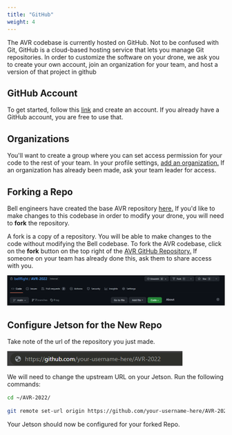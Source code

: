 ```yaml
---
title: "GitHub"
weight: 4
---
```


The AVR codebase is currently hosted on GitHub. Not to be confused with Git, GitHub is a cloud-based hosting service that lets you manage Git repositories. In order to customize the software on your drone, we ask you to create your own account, join an organization for your team, and host a version of that project in github

## GitHub Account

To get started, follow this [link](https://github.com/join) and create an account. If you already have a GitHub account, you are free to use that.

## Organizations

You'll want to create a group where you can set access permission for your code to the rest of your team. In your profile settings, [add an organization.](https://docs.github.com/en/organizations/collaborating-with-groups-in-organizations/creating-a-new-organization-from-scratch) If an organization has already been made, ask your team leader for access.

## Forking a Repo

Bell engineers have created the base AVR repository [here.](https://github.com/bellflight/AVR-2022) If you'd like to make changes to this codebase in order to modify your drone, you will need to **fork** the repository.

A fork is a copy of a repository. You will be able to make changes to the code without modifying the Bell codebase. To fork the AVR codebase, click on the **fork** button on the top right of the [AVR GitHub Repository.](https://github.com/bellflight/AVR-2022) If someone on your team has already done this, ask them to share access with you.

![Bell AVR GitHub Page](GitHubPic1.png)

## Configure Jetson for the New Repo

Take note of the url of the repository you just made.

![URL of the new repository](GitHubPic2.png)

We will need to change the upstream URL on your Jetson. Run the following commands:

```bash
cd ~/AVR-2022/
```

```bash
git remote set-url origin https://github.com/your-username-here/AVR-2022
```

Your Jetson should now be configured for your forked Repo.
